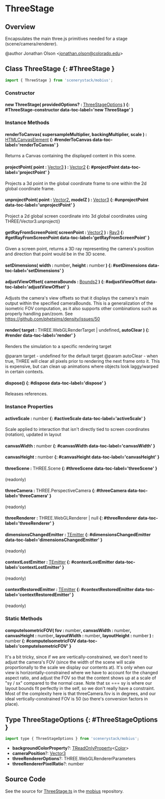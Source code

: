 # ThreeStage

## Overview

Encapsulates the main three.js primitives needed for a stage (scene/camera/renderer).

@author Jonathan Olson &lt;jonathan.olson@colorado.edu&gt;

## Class ThreeStage {: #ThreeStage }


```js
import { ThreeStage } from 'scenerystack/mobius';
```
### Constructor

#### new ThreeStage( providedOptions? : <span style="font-weight: 400;">[ThreeStageOptions](../mobius/ThreeStage.md#ThreeStageOptions)</span> ) {: #ThreeStage-constructor data-toc-label='new ThreeStage' }

### Instance Methods

#### renderToCanvas( supersampleMultiplier, backingMultiplier, scale ) : <span style="font-weight: 400;">[HTMLCanvasElement](https://developer.mozilla.org/en-US/docs/Web/API/HTMLCanvasElement)</span> {: #renderToCanvas data-toc-label='renderToCanvas' }

Returns a Canvas containing the displayed content in this scene.

#### projectPoint( point : <span style="font-weight: 400;">[Vector3](../dot/Vector3.md)</span> ) : <span style="font-weight: 400;">[Vector2](../dot/Vector2.md)</span> {: #projectPoint data-toc-label='projectPoint' }

Projects a 3d point in the global coordinate frame to one within the 2d global coordinate frame.

#### unprojectPoint( point : <span style="font-weight: 400;">[Vector2](../dot/Vector2.md)</span>, modelZ ) : <span style="font-weight: 400;">[Vector3](../dot/Vector3.md)</span> {: #unprojectPoint data-toc-label='unprojectPoint' }

Project a 2d global screen coordinate into 3d global coordinates using THREE/Vector3.unproject()


#### getRayFromScreenPoint( screenPoint : <span style="font-weight: 400;">[Vector2](../dot/Vector2.md)</span> ) : <span style="font-weight: 400;">[Ray3](../dot/Ray3.md)</span> {: #getRayFromScreenPoint data-toc-label='getRayFromScreenPoint' }

Given a screen point, returns a 3D ray representing the camera's position and direction that point would be in the
3D scene.

#### setDimensions( width : <span style="font-weight: 400;"><span style="color: hsla(calc(var(--md-hue) + 180deg),80%,40%,1);">number</span></span>, height : <span style="font-weight: 400;"><span style="color: hsla(calc(var(--md-hue) + 180deg),80%,40%,1);">number</span></span> ) {: #setDimensions data-toc-label='setDimensions' }

#### adjustViewOffset( cameraBounds : <span style="font-weight: 400;">[Bounds2](../dot/Bounds2.md)</span> ) {: #adjustViewOffset data-toc-label='adjustViewOffset' }

Adjusts the camera's view offsets so that it displays the camera's main output within the specified cameraBounds.
This is a generalization of the isometric FOV computation, as it also supports other combinations such as properly
handling pan/zoom. See https://github.com/phetsims/density/issues/50

#### render( target : <span style="font-weight: 400;">THREE.WebGLRenderTarget | <span style="color: hsla(calc(var(--md-hue) + 180deg),80%,40%,1);">undefined</span></span>, autoClear ) {: #render data-toc-label='render' }

Renders the simulation to a specific rendering target

@param target - undefined for the default target
@param autoClear - when true, THREE will clear all pixels prior to rendering the next frame onto it. This is
                   expensive, but can clean up animations where objects look laggy/warped in certain contexts.

#### dispose() {: #dispose data-toc-label='dispose' }

Releases references.

### Instance Properties

#### activeScale : <span style="font-weight: 400;"><span style="color: hsla(calc(var(--md-hue) + 180deg),80%,40%,1);">number</span></span> {: #activeScale data-toc-label='activeScale' }

Scale applied to interaction that isn't directly tied to screen coordinates (rotation), updated in layout

#### canvasWidth : <span style="font-weight: 400;"><span style="color: hsla(calc(var(--md-hue) + 180deg),80%,40%,1);">number</span></span> {: #canvasWidth data-toc-label='canvasWidth' }

#### canvasHeight : <span style="font-weight: 400;"><span style="color: hsla(calc(var(--md-hue) + 180deg),80%,40%,1);">number</span></span> {: #canvasHeight data-toc-label='canvasHeight' }

#### threeScene : <span style="font-weight: 400;">THREE.Scene</span> {: #threeScene data-toc-label='threeScene' }

(readonly)

#### threeCamera : <span style="font-weight: 400;">THREE.PerspectiveCamera</span> {: #threeCamera data-toc-label='threeCamera' }

(readonly)

#### threeRenderer : <span style="font-weight: 400;">THREE.WebGLRenderer | <span style="color: hsla(calc(var(--md-hue) + 180deg),80%,40%,1);">null</span></span> {: #threeRenderer data-toc-label='threeRenderer' }

#### dimensionsChangedEmitter : <span style="font-weight: 400;">[TEmitter](../axon/TEmitter.md)</span> {: #dimensionsChangedEmitter data-toc-label='dimensionsChangedEmitter' }

(readonly)

#### contextLostEmitter : <span style="font-weight: 400;">[TEmitter](../axon/TEmitter.md)</span> {: #contextLostEmitter data-toc-label='contextLostEmitter' }

(readonly)

#### contextRestoredEmitter : <span style="font-weight: 400;">[TEmitter](../axon/TEmitter.md)</span> {: #contextRestoredEmitter data-toc-label='contextRestoredEmitter' }

(readonly)

### Static Methods

#### computeIsometricFOV( fov : <span style="font-weight: 400;"><span style="color: hsla(calc(var(--md-hue) + 180deg),80%,40%,1);">number</span></span>, canvasWidth : <span style="font-weight: 400;"><span style="color: hsla(calc(var(--md-hue) + 180deg),80%,40%,1);">number</span></span>, canvasHeight : <span style="font-weight: 400;"><span style="color: hsla(calc(var(--md-hue) + 180deg),80%,40%,1);">number</span></span>, layoutWidth : <span style="font-weight: 400;"><span style="color: hsla(calc(var(--md-hue) + 180deg),80%,40%,1);">number</span></span>, layoutHeight : <span style="font-weight: 400;"><span style="color: hsla(calc(var(--md-hue) + 180deg),80%,40%,1);">number</span></span> ) : <span style="font-weight: 400;"><span style="color: hsla(calc(var(--md-hue) + 180deg),80%,40%,1);">number</span></span> {: #computeIsometricFOV data-toc-label='computeIsometricFOV' }

It's a bit tricky, since if we are vertically-constrained, we don't need to adjust the camera's FOV (since the
width of the scene will scale proportionally to the scale we display our contents at). It's only when our view
is horizontally-constrained where we have to account for the changed aspect ratio, and adjust the FOV so that
the content shows up at a scale of "sy / sx" compared to the normal case. Note that sx === sy is where our
layout bounds fit perfectly in the self, so we don't really have a constraint.
Most of the complexity here is that threeCamera.fov is in degrees, and our ideal vertically-constrained FOV is
50 (so there's conversion factors in place).



## Type ThreeStageOptions {: #ThreeStageOptions }


```js
import type { ThreeStageOptions } from 'scenerystack/mobius';
```


- **backgroundColorProperty**?: [TReadOnlyProperty](../axon/TReadOnlyProperty.md)&lt;[Color](../scenery/Color.md)&gt;
- **cameraPosition**?: [Vector3](../dot/Vector3.md)
- **threeRendererOptions**?: THREE.WebGLRendererParameters
- **threeRendererPixelRatio**?: <span style="color: hsla(calc(var(--md-hue) + 180deg),80%,40%,1);">number</span>




## Source Code

See the source for [ThreeStage.ts](https://github.com/phetsims/mobius/blob/main/js/ThreeStage.ts) in the [mobius](https://github.com/phetsims/mobius) repository.
